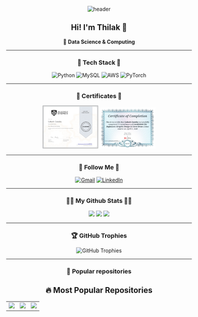 <div align="center">
 
![header](https://capsule-render.vercel.app/api?type=waving&color=0:a82da8,100:da8f00&height=200&section=header&text=Thilak&fontAlign=50&fontAlignY=40&fontSize=60&fontColor=ffffff)

## Hi! I'm Thilak 👋  
🚀 **Data Science & Computing**

---

### 🔧 Tech Stack 🔧  
![Python](https://img.shields.io/badge/Python-blue?style=for-the-badge&logo=python)
![MySQL](https://img.shields.io/badge/MySQL-blue?style=for-the-badge&logo=mysql)
![AWS](https://img.shields.io/badge/Amazon%20AWS-orange?style=for-the-badge&logo=amazonaws)
![PyTorch](https://img.shields.io/badge/PyTorch-red?style=for-the-badge&logo=pytorch)

---

### 📜 Certificates 📜  
<img src="https://github.com/Lokesh8Goenka/Lokesh8Goenka/blob/main/Coursera%202YNEG9NN57U4_page-0001.jpg" width="30%" />
<img src="https://github.com/Lokesh8Goenka/Lokesh8Goenka/blob/main/CDR.jpg" width="30%" />

---

### 👋 Follow Me 👋  
[![Gmail](https://img.shields.io/badge/Gmail-red?style=for-the-badge&logo=gmail)](mailto:goenkalokesh@gmail.com)
[![LinkedIn](https://img.shields.io/badge/LinkedIn-blue?style=for-the-badge&logo=linkedin)](https://www.linkedin.com/in/lokesh-goenka-667226240/)

---

### 👨‍💻 My Github Stats 👨‍💻  
<img src="https://github-readme-stats.vercel.app/api?username=SaiThilak042k3&show_icons=true&theme=dark" width="450"/>
<img src="https://github-readme-stats.vercel.app/api/top-langs/?username=SaiThilak042k3&layout=compact&theme=dark" width="450"/>
<img src="https://github-readme-streak-stats.herokuapp.com/?user=SaiThilak042k3&theme=dark" width="450"/>

---

### 🏆 GitHub Trophies
![GitHub Trophies](https://github-profile-trophy.vercel.app/?username=SaiThilak042k3&theme=radical)

---

### 📌 Popular repositories  
## 🔥 Most Popular Repositories  

<table>
  <tr>
    <td align="center">
      <a href="https://github.com/Lokesh8Goenka/Fine_Tuning---Llama-3.1">
        <img src="https://github-readme-stats.vercel.app/api/pin/?username=Lokesh8Goenka&repo=Fine_Tuning---Llama-3.1&theme=dark" />
      </a>
    </td>
    <td align="center">
      <a href="https://github.com/Lokesh8Goenka/Lokesh_Goenka">
        <img src="https://github-readme-stats.vercel.app/api/pin/?username=Lokesh8Goenka&repo=Lokesh_Goenka&theme=dark" />
      </a>
    </td>
    <td align="center">
      <a href="https://github.com/Lokesh8Goenka/storEtellor">
        <img src="https://github-readme-stats.vercel.app/api/pin/?username=Lokesh8Goenka&repo=storEtellor&theme=dark" />
      </a>
    </td>
  </tr>
</table>

</div>

